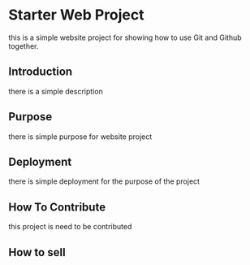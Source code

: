 # Starter Web Project

this is a simple website project for showing how to use Git and Github together.

## Introduction

there is a simple description

## Purpose

there is simple purpose for website project

## Deployment

there is simple deployment for the purpose of the project

## How To Contribute
this project is need to be contributed

## How to sell


